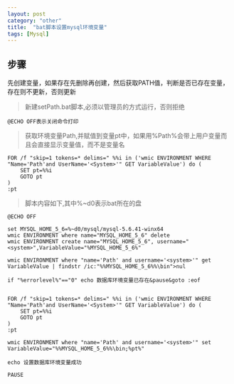 ```yaml
---
layout: post
category: "other"
title:  "bat脚本设置mysql环境变量"
tags: [Mysql]
---
```




## 步骤  

先创建变量，如果存在先删除再创建，然后获取PATH值，判断是否已存在变量，存在则不更新，否则更新  

	

> 新建setPath.bat脚本,必须以管理员的方式运行，否则拒绝  
	
	@ECHO OFF表示关闭命令打印

> 获取环境变量Path,并赋值到变量pt中，如果用%Path%会带上用户变量而且会直接显示变量值，而不是变量名  

	FOR /f "skip=1 tokens=* delims=" %%i in ('wmic ENVIRONMENT WHERE "Name='Path'and UserName='<System>'" GET VariableValue') do (
		SET pt=%%i
		GOTO pt
	)
	:pt

<!-- more -->

> 脚本内容如下,其中%~d0表示bat所在的盘  



	@ECHO OFF
	
	set MYSQL_HOME_5_6=%~d0/mysql/mysql-5.6.41-winx64
	wmic ENVIRONMENT where name="MYSQL_HOME_5_6" delete
	wmic ENVIRONMENT create name="MYSQL_HOME_5_6", username="<system>",VariableValue="%MYSQL_HOME_5_6%"
	
	wmic ENVIRONMENT where "name='Path' and username='<system>'" get VariableValue | findstr /ic:"%%MYSQL_HOME_5_6%%\bin">nul
	
	if "%errorlevel%"=="0" echo 数据库环境变量已存在&pause&goto :eof
	
	
	FOR /f "skip=1 tokens=* delims=" %%i in ('wmic ENVIRONMENT WHERE "Name='Path'and UserName='<System>'" GET VariableValue') do (
		SET pt=%%i
		GOTO pt
	)
	:pt
	
	wmic ENVIRONMENT where "name='Path' and username='<system>'" set VariableValue="%%MYSQL_HOME_5_6%%\bin;%pt%"

	echo 设置数据库环境变量成功
	
	PAUSE


